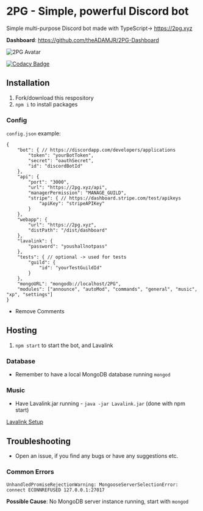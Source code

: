 # 2PG - Simple, powerful Discord bot
Simple multi-purpose Discord bot made with TypeScript-> https://2pg.xyz

**Dashboard**: https://github.com/theADAMJR/2PG-Dashboard

![2PG Avatar](https://2pg.xyz/assets/img/2PGAvatarTransparent.png)

[![Codacy Badge](https://api.codacy.com/project/badge/Grade/8d6c9610e0eb4ae5a4045ab3b92f80bc)](https://www.codacy.com/manual/ADAMJR/2PG?utm_source=github.com&amp;utm_medium=referral&amp;utm_content=theADAMJR/2PG&amp;utm_campaign=Badge_Grade)

## Installation
1) Fork/download this respository
2) `npm i` to install packages

### Config
`config.json` example:
```
{
    "bot": { // https://discordapp.com/developers/applications
        "token": "yourBotToken",
        "secret": "oauthSecret",
        "id": "discordBotId"
    },
    "api": {
        "port": "3000",
        "url": "https://2pg.xyz/api",
        "managerPermission": "MANAGE_GUILD",
        "stripe": { // https://dashboard.stripe.com/test/apikeys
            "apiKey": "stripeAPIKey"
        }
    },
    "webapp": {
        "url": "https://2pg.xyz",
        "distPath": "/dist/dashboard"
    },
    "lavalink": {
        "password": "youshallnotpass"
    },
    "tests": { // optional -> used for tests
        "guild": {
            "id": "yourTestGuildId"
        }
    },
    "mongoURL": "mongodb://localhost/2PG",
    "modules": ["announce", "autoMod", "commands", "general", "music", "xp", "settings"]
}
```
- Remove Comments


## Hosting
1) `npm start` to start the bot, and Lavalink

### Database
- Remember to have a local MongoDB database running `mongod`

### Music
- Have Lavalink.jar running - `java -jar Lavalink.jar` (done with npm start)

[Lavalink Setup](https://github.com/Frederikam/Lavalink#server-configuration)

## Troubleshooting
- Open an issue, if you find any bugs or have any suggestions etc.

### Common Errors
`UnhandledPromiseRejectionWarning: MongooseServerSelectionError: connect ECONNREFUSED 127.0.0.1:27017`

**Possible Cause**: No MongoDB server instance running, start with `mongod`
